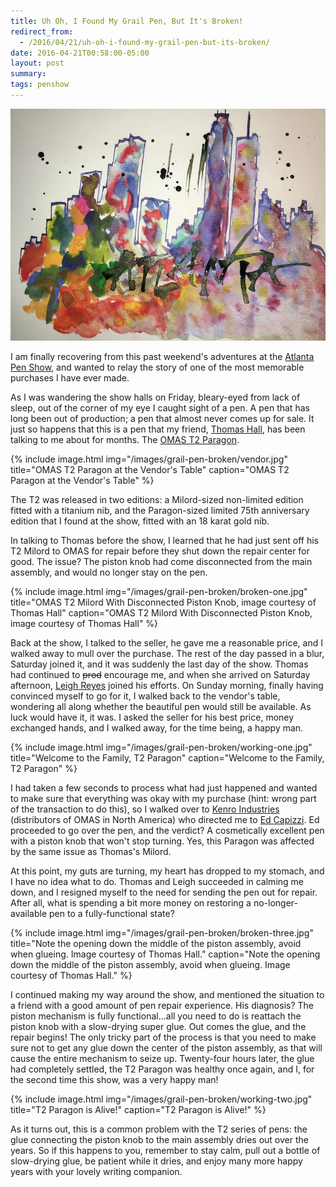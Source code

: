 ```yaml
---
title: Uh Oh, I Found My Grail Pen, But It's Broken!
redirect_from:
  - /2016/04/21/uh-oh-i-found-my-grail-pen-but-its-broken/
date: 2016-04-21T00:58:00-05:00
layout: post
summary:
tags: penshow
---
```

![Atlanta Pen Show](/images/grail-pen-broken/atlanta-header.jpg)

I am finally recovering from this past weekend's adventures at the [Atlanta Pen Show](http://atlantapenshow.com), and wanted to relay the story of one of the most memorable purchases I have ever made.

As I was wandering the show halls on Friday, bleary-eyed from lack of sleep, out of the corner of my eye I caught sight of a pen. A pen that has long been out of production; a pen that almost never comes up for sale. It just so happens that this is a pen that my friend, [Thomas Hall](http://penucopia.com), has been talking to me about for months. The [OMAS T2 Paragon](http://nibs.com/OmasT2LimitedEdition.htm).

{% include image.html
            img="/images/grail-pen-broken/vendor.jpg"
            title="OMAS T2 Paragon at the Vendor's Table"
            caption="OMAS T2 Paragon at the Vendor's Table" %}

The T2 was released in two editions: a Milord-sized non-limited edition fitted with a titanium nib, and the Paragon-sized limited 75th anniversary edition that I found at the show, fitted with an 18 karat gold nib.

In talking to Thomas before the show, I learned that he had just sent off his T2 Milord to OMAS for repair before they shut down the repair center for good. The issue? The piston knob had come disconnected from the main assembly, and would no longer stay on the pen.

{% include image.html
            img="/images/grail-pen-broken/broken-one.jpg"
            title="OMAS T2 Milord With Disconnected Piston Knob, image courtesy of Thomas Hall"
            caption="OMAS T2 Milord With Disconnected Piston Knob, image courtesy of Thomas Hall" %}

Back at the show, I talked to the seller, he gave me a reasonable price, and I walked away to mull over the purchase. The rest of the day passed in a blur, Saturday joined it, and it was suddenly the last day of the show. Thomas had continued to <s>prod</s> encourage me, and when she arrived on Saturday afternoon, [Leigh Reyes](http://www.leighreyes.com) joined his efforts. On Sunday morning, finally having convinced myself to go for it, I walked back to the vendor's table, wondering all along whether the beautiful pen would still be available. As luck would have it, it was. I asked the seller for his best price, money exchanged hands, and I walked away, for the time being, a happy man.

{% include image.html
            img="/images/grail-pen-broken/working-one.jpg"
            title="Welcome to the Family, T2 Paragon"
            caption="Welcome to the Family, T2 Paragon" %}

I had taken a few seconds to process what had just happened and wanted to make sure that everything was okay with my purchase (hint: wrong part of the transaction to do this), so I walked over to [Kenro Industries](http://www.kenroindustries.com) (distributors of OMAS in North America) who directed me to [Ed Capizzi](http://www.coloradopenshow.com). Ed proceeded to go over the pen, and the verdict? A cosmetically excellent pen with a piston knob that won't stop turning. Yes, this Paragon was affected by the same issue as Thomas's Milord.

At this point, my guts are turning, my heart has dropped to my stomach, and I have no idea what to do. Thomas and Leigh succeeded in calming me down, and I resigned myself to the need for sending the pen out for repair. After all, what is spending a bit more money on restoring a no-longer-available pen to a fully-functional state?

{% include image.html
            img="/images/grail-pen-broken/broken-three.jpg"
            title="Note the opening down the middle of the piston assembly, avoid when glueing. Image courtesy of Thomas Hall."
            caption="Note the opening down the middle of the piston assembly, avoid when glueing. Image courtesy of Thomas Hall." %}

I continued making my way around the show, and mentioned the situation to a friend with a good amount of pen repair experience. His diagnosis? The piston mechanism is fully functional...all you need to do is reattach the piston knob with a slow-drying super glue. Out comes the glue, and the repair begins! The only tricky part of the process is that you need to make sure not to get any glue down the center of the piston assembly, as that will cause the entire mechanism to seize up. Twenty-four hours later, the glue had completely settled, the T2 Paragon was healthy once again, and I, for the second time this show, was a very happy man!

{% include image.html
            img="/images/grail-pen-broken/working-two.jpg"
            title="T2 Paragon is Alive!"
            caption="T2 Paragon is Alive!" %}

As it turns out, this is a common problem with the T2 series of pens: the glue connecting the piston knob to the main assembly dries out over the years. So if this happens to you, remember to stay calm, pull out a bottle of slow-drying glue, be patient while it dries, and enjoy many more happy years with your lovely writing companion.

